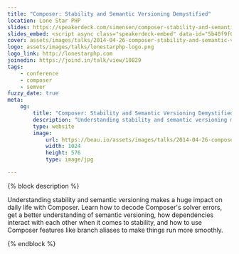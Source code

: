 ```yaml
---
title: "Composer: Stability and Semantic Versioning Demystified"
location: Lone Star PHP
slides: https://speakerdeck.com/simensen/composer-stability-and-semantic-versioning-demystified-lone-star-php-2014
slides_embed: <script async class="speakerdeck-embed" data-id="5b40f9f0af3501316b06561d5e0fcbd3" data-ratio="1.77777777777778" src="//speakerdeck.com/assets/embed.js"></script>
cover: assets/images/talks/2014-04-26-composer-stability-and-semantic-versioning-demystified.jpg
logo: assets/images/talks/lonestarphp-logo.png
logo_link: http://lonestarphp.com
joinedin: https://joind.in/talk/view/10829
tags:
    - conference
    - composer
    - semver
fuzzy_date: true
meta:
    og:
        title: "Composer: Stability and Semantic Versioning Demystified &middot; Beau Simensen &middot; Dragonfly Development"
        description: "Understanding stability and semantic versioning makes a huge impact on daily life with Composer. Learn how to decode Composer's solver errors, get a better understanding of semantic versioning, how dependencies interact with each other when it comes to stability, and how to use Composer features like branch aliases to make things run more smoothly."
        type: website
        image:
            url: https://beau.io/assets/images/talks/2014-04-26-composer-stability-and-semantic-versioning-demystified.jpg
            width: 1024
            height: 576
            type: image/jpg

---
```

{% block description %}

Understanding stability and semantic versioning makes a huge impact on daily life with Composer. Learn how to decode Composer's solver errors, get a better understanding of semantic versioning, how dependencies interact with each other when it comes to stability, and how to use Composer features like branch aliases to make things run more smoothly.

{% endblock %}
